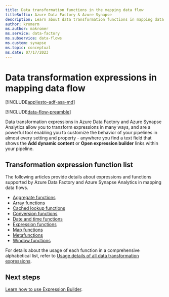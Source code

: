 ```yaml
---
title: Data transformation functions in the mapping data flow
titleSuffix: Azure Data Factory & Azure Synapse
description: Learn about data transformation functions in mapping data flow.
author: kromerm
ms.author: makromer
ms.service: data-factory
ms.subservice: data-flows
ms.custom: synapse
ms.topic: conceptual
ms.date: 07/17/2023
---
```


# Data transformation expressions in mapping data flow

[!INCLUDE[appliesto-adf-asa-md](includes/appliesto-adf-asa-md.md)]

[!INCLUDE[data-flow-preamble](includes/data-flow-preamble.md)]

Data transformation expressions in Azure Data Factory and Azure Synapse Analytics allow you to transform expressions in many ways, and are a powerful tool enabling you to customize the behavior of your pipelines in almost every setting and property - anywhere you find a text field that shows the **Add dynamic content** or **Open expression builder** links within your pipeline.

## Transformation expression function list

The following articles provide details about expressions and functions supported by Azure Data Factory and Azure Synapse Analytics in mapping data flows.

- [Aggregate functions](data-flow-aggregate-functions.md)
- [Array functions](data-flow-array-functions.md)
- [Cached lookup functions](data-flow-cached-lookup-functions.md)
- [Conversion functions](data-flow-conversion-functions.md)
- [Date and time functions](data-flow-date-time-functions.md)
- [Expression functions](data-flow-expression-functions.md)
- [Map functions](data-flow-map-functions.md)
- [Metafunctions](data-flow-metafunctions.md)
- [Window functions](data-flow-window-functions.md)

For details about the usage of each function in a comprehensive alphabetical list, refer to [Usage details of all data transformation expressions](data-flow-expressions-usage.md).

## Next steps

[Learn how to use Expression Builder](concepts-data-flow-expression-builder.md).
